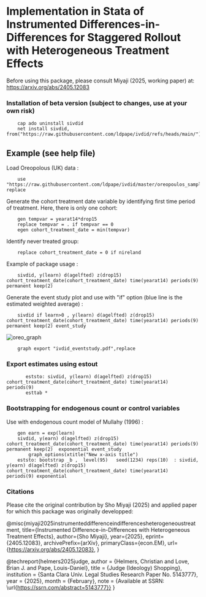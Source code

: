 # Implementation in Stata of Instrumented Differences-in-Differences for Staggered Rollout with Heterogeneous Treatment Effects
Before using this package, please consult Miyaji (2025, working paper) at: https://arxiv.org/abs/2405.12083

### Installation of beta version (subject to changes, use at your own risk)

        cap ado uninstall sivdid
        net install sivdid, from("https://raw.githubusercontent.com/ldpape/ivdid/refs/heads/main/")

## Example (see help file)

Load Oreopolous (UK) data :

        use "https://raw.githubusercontent.com/ldpape/ivdid/master/oreopoulos_sample.dta", replace

Generate the cohort treatment date variable by identifying first time period of treatment. Here, there is only one cohort:

        gen tempvar = yearat14*drop15
        replace tempvar = . if tempvar == 0
        egen cohort_treatment_date = min(tempvar)

Identify never treated group:

        replace cohort_treatment_date = 0 if nireland

Example of package usage :

        sivdid, y(learn) d(agelfted) z(drop15) cohort_treatment_date(cohort_treatment_date) time(yearat14) periods(9) permanent keep(2)

Generate the event study plot and use with "if" option (blue line is the estimated weighted average) :

        sivdid if learn>0 , y(learn) d(agelfted) z(drop15) cohort_treatment_date(cohort_treatment_date) time(yearat14) periods(9) permanent keep(2) event_study
        
   ![oreo_graph](https://github.com/user-attachments/assets/3069fdd6-dd49-44d9-ae01-5024f62894f3)

        graph export "ivdid_eventstudy.pdf",replace 

### Export estimates using estout 

           eststo: sivdid, y(learn) d(agelfted) z(drop15) cohort_treatment_date(cohort_treatment_date) time(yearat14)  periods(9)
           esttab *
### Bootstrapping for endogenous count or control variables
Use with endogenous count model of Mullahy (1996) : 

        gen earn = exp(learn) 
        sivdid, y(earn) d(agelfted) z(drop15) cohort_treatment_date(cohort_treatment_date) time(yearat14) periods(9) permanent keep(2)  exponential event_study
            graph_options(xtitle("New x-axis title")
        eststo: bootstrap _b ,  level(95)   seed(1234) reps(10)  : sivdid, y(earn) d(agelfted) z(drop15) cohort_treatment_date(cohort_treatment_date) time(yearat14)  periods(9) exponential

### Citations
Please cite the original contribution by Sho Miyaji (2025) and applied paper for which this package was originally developped:

@misc{miyaji2025instrumenteddifferenceindifferencesheterogeneoustreatment,
      title={Instrumented Difference-in-Differences with Heterogeneous Treatment Effects}, 
      author={Sho Miyaji},
      year={2025},
      eprint={2405.12083},
      archivePrefix={arXiv},
      primaryClass={econ.EM},
      url={https://arxiv.org/abs/2405.12083}, 
}

@techreport{helmers2025judge,
  author       = {Helmers, Christian and Love, Brian J. and Pape, Louis-Daniel},
  title        = {Judge (Ideology) Shopping},
  institution  = {Santa Clara Univ. Legal Studies Research Paper No. 5143777},
  year         = {2025},
  month        = {February},
  note         = {Available at SSRN: \url{https://ssrn.com/abstract=5143777}}
}
